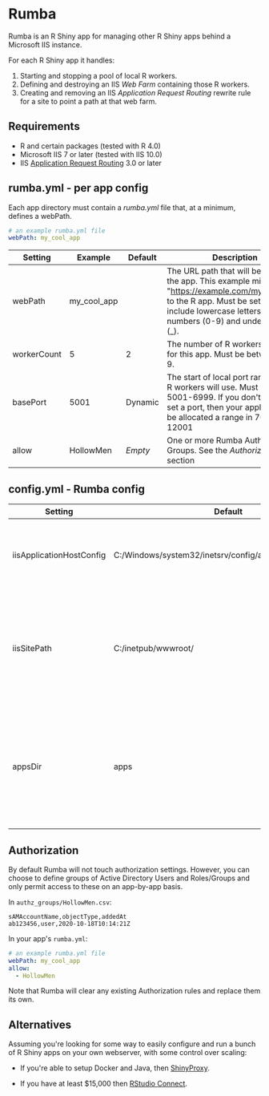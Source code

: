 # Rumba

Rumba is an R Shiny app for managing other R Shiny apps behind a Microsoft IIS instance. 

For each R Shiny app it handles:

1) Starting and stopping a pool of local R workers.
2) Defining and destroying an IIS *Web Farm* containing those R workers.
3) Creating and removing an IIS *Application Request Routing* rewrite rule for a site to point a path at that web farm.

## Requirements

- R and certain packages (tested with R 4.0)
- Microsoft IIS 7 or later (tested with IIS 10.0)
- IIS [Application Request Routing](https://www.iis.net/downloads/microsoft/application-request-routing) 3.0 or later

## rumba.yml - per app config

Each app directory must contain a *rumba.yml* file that, at a minimum, defines a webPath.

```yaml
# an example rumba.yml file
webPath: my_cool_app

```

| Setting     | Example     | Default | Description                                                                                                                                                                                                       |
|-------------|-------------|---------|-------------------------------------------------------------------------------------------------------------------------------------------------------------------------------------------------------------------|
| webPath     | my_cool_app |         | The URL path that will be used for the app. This example might route "https://example.com/my_cool_app" to the R app. Must be set. Can only include lowercase letters (a-z), numbers (0-9) and underscores (\_). |
| workerCount | 5           | 2       | The number of R workers to start for this app. Must be between 1 and 9.                                                                                                                                           |
| basePort    | 5001        | Dynamic | The start of local port range that the R workers will use. Must be in 5001-6999. If you don't explicitly set a port, then your application will be allocated a range in 7001-12001                                                  |
| allow       | HollowMen   | *Empty* | One or more Rumba Authorization Groups. See the *Authorization* section |


## config.yml - Rumba config

| Setting                  | Default                                                   | Description                                                                                                          |
|--------------------------|-----------------------------------------------------------|----------------------------------------------------------------------------------------------------------------------|
| iisApplicationHostConfig | C:/Windows/system32/inetsrv/config/applicationHost.config | The IIS configuration file that Rumba will try to define Web Farms in.                                               |
| iisSitePath              | C:/inetpub/wwwroot/                                       | The physical path that Rumba will try to create sub-directories, containing web.config files with rewrite rules, in.                         |
| appsDir                  | apps                                                      | Where Rumba will look for app directories. Each app directory must contain a valid rumba.yml file, as described above. |


## Authorization

By default Rumba will not touch authorization settings. However, you can choose to define groups of Active Directory Users and Roles/Groups and only permit access to these on an app-by-app basis.

In `authz_groups/HollowMen.csv`:

```csv
sAMAccountName,objectType,addedAt
ab123456,user,2020-10-18T10:14:21Z

```

In your app's `rumba.yml`:

```yaml
# an example rumba.yml file
webPath: my_cool_app
allow:
  - HollowMen

```

Note that Rumba will clear any existing Authorization rules and replace them its own.

## Alternatives

Assuming you're looking for some way to easily configure and run a bunch of R Shiny apps on your own webserver, with some control over scaling:

- If you're able to setup Docker and Java, then [ShinyProxy](https://www.shinyproxy.io/).

- If you have at least $15,000 then [RStudio Connect](https://rstudio.com/pricing/#connect).
